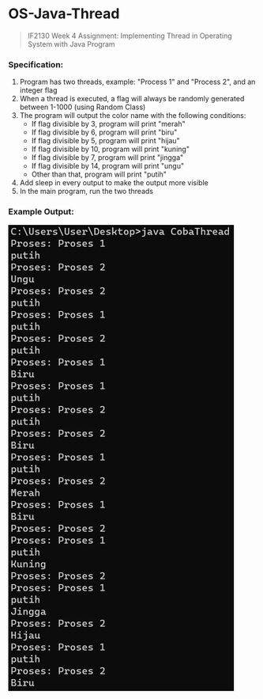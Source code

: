 # OS-Java-Thread

> IF2130 Week 4 Assignment: Implementing Thread in Operating System with Java Program

### Specification:
1. Program has two threads, example: "Process 1" and "Process 2", and an integer flag
2. When a thread is executed, a flag will always be randomly generated between 1-1000 (using Random Class)
3. The program will output the color name with the following conditions:
    - If flag divisible by 3, program will print "merah"
    - If flag divisible by 6, program will print "biru"
    - If flag divisible by 5, program will print "hijau"
    - If flag divisible by 10, program will print "kuning"
    - If flag divisible by 7, program will print "jingga"
    - If flag divisible by 14, program will print "ungu"
    - Other than that, program will print "putih"
4. Add sleep in every output to make the output more visible
5. In the main program, run the two threads

### Example Output:
![Example Output](https://raw.githubusercontent.com/sammmine/OS-Java-Thread/main/example_output.png)